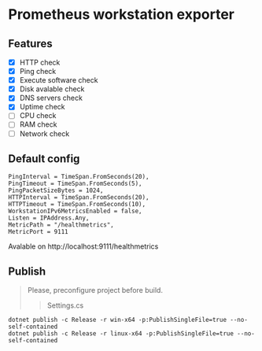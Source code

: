 # Prometheus workstation exporter


## Features
- [x] HTTP check
- [x] Ping check
- [x] Execute software check
- [x] Disk avalable check
- [x] DNS servers check
- [x] Uptime check
- [ ] CPU check
- [ ] RAM check
- [ ] Network check

## Default config
```
PingInterval = TimeSpan.FromSeconds(20),
PingTimeout = TimeSpan.FromSeconds(5),
PingPacketSizeBytes = 1024,
HTTPInterval = TimeSpan.FromSeconds(20),
HTTPTimeout = TimeSpan.FromSeconds(10),
WorkstationIPv6MetricsEnabled = false,
Listen = IPAddress.Any,
MetricPath = "/healthmetrics",
MetricPort = 9111
```
Avalable on http://localhost:9111/healthmetrics

## Publish
> Please, preconfigure project before build.
>>Settings.cs
```
dotnet publish -c Release -r win-x64 -p:PublishSingleFile=true --no-self-contained
dotnet publish -c Release -r linux-x64 -p:PublishSingleFile=true --no-self-contained
```
